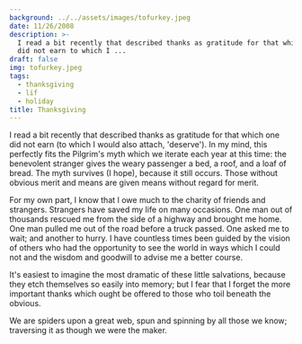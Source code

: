 ```yaml
---
background: ../../assets/images/tofurkey.jpeg
date: 11/26/2008
description: >-
  I read a bit recently that described thanks as gratitude for that which one
  did not earn to which I ...
draft: false
img: tofurkey.jpeg
tags:
  - thanksgiving
  - lïf
  - holiday
title: Thanksgiving
---
```


I read a bit recently that described thanks as gratitude for that which one did not earn (to which I would also attach, 'deserve'). In my mind, this perfectly fits the Pilgrim's myth which we iterate each year at this time: the benevolent stranger gives the weary passenger a bed, a roof, and a loaf of bread. The myth survives (I hope), because it still occurs. Those without obvious merit and means are given means without regard for merit.

For my own part, I know that I owe much to the charity of friends and strangers. Strangers have saved my life on many occasions. One man out of thousands rescued me from the side of a highway and brought me home. One man pulled me out of the road before a truck passed. One asked me to wait; and another to hurry. I have countless times been guided by the vision of others who had the opportunity to see the world in ways which I could not and the wisdom and goodwill to advise me a better course.

It's easiest to imagine the most dramatic of these little salvations, because they etch themselves so easily into memory; but I fear that I forget the more important thanks which ought be offered to those who toil beneath the obvious.

We are spiders upon a great web, spun and spinning by all those we know; traversing it as though we were the maker.
